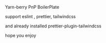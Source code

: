 Yarn-berry PnP BoilerPlate

support eslint , prettier, tailwindcss

and already installed prettier-plugin-tailwindcss

hope you enjoy
